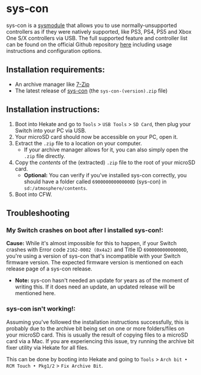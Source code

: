 # sys-con

sys-con is a [sysmodule](index#terminologies) that allows you to use normally-unsupported controllers as if they were natively supported, like PS3, PS4, PS5 and Xbox One S/X controllers via USB. The full supported feature and controller list can be found on the official Github repository [here](https://github.com/cathery/sys-con) including usage instructions and configuration options.

## Installation requirements:
- An archive manager like [7-Zip](https://www.7-zip.org/)
- The latest release of [sys-con](https://github.com/cathery/sys-con/releases) (the `sys-con-(version).zip` file)

## Installation instructions:
1. Boot into Hekate and go to `Tools` > `USB Tools` > `SD Card`, then plug your Switch into your PC via USB.
1. Your microSD card should now be accessible on your PC, open it.
1. Extract the `.zip` file to a location on your computer.
    - If your archive manager allows for it, you can also simply open the `.zip` file directly.
1. Copy the *contents* of the (extracted) `.zip` file to the root of your microSD card.
    - **Optional:** You can verify if you've installed sys-con correctly, you should have a folder called `690000000000000D` (sys-con) in `sd:/atmosphere/contents`.
1. Boot into CFW.

## Troubleshooting

### My Switch crashes on boot after I installed sys-con!:

**Cause:** While it's almost impossible for this to happen, if your Switch crashes with Error code `2162-0002 (0x4a2)` and Title ID `690000000000000D`, you're using a version of sys-con that's incompatible with your Switch firmware version. The expected firmware version is mentioned on each release page of a sys-con release.

- **Note:** sys-con hasn't needed an update for years as of the moment of writing this. If it does need an update, an updated release will be mentioned here.

### sys-con isn't working!:

Assuming you've followed the installation instructions successfully, this is probably due to the archive bit being set on one or more folders/files on your microSD card. This is usually the result of copying files to a microSD card via a Mac. If you are experiencing this issue, try running the archive bit fixer utility via Hekate for all files.

This can be done by booting into Hekate and going to `Tools` > `Arch bit • RCM Touch • Pkg1/2` > `Fix Archive Bit`.
